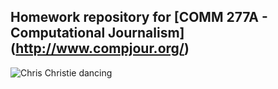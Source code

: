 ## Homework repository for [COMM 277A - Computational Journalism] (http://www.compjour.org/)

![Chris Christie dancing](http://i.kinja-img.com/gawker-media/image/upload/s--4qSOkjwY--/czot2exuabjtwrrq2nsp.gif)
